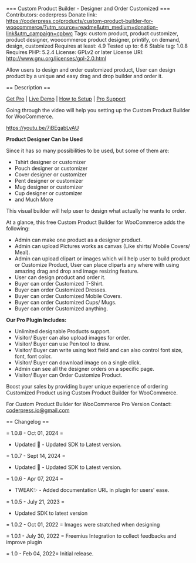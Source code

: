 === Custom Product Builder - Designer and Order Customized ===
Contributors: coderpress
Donate link: https://coderpress.co/products/custom-product-builder-for-woocommerce/?utm_source=readme&utm_medium=donation-link&utm_campaign=cpbwc
Tags: custom product, product customizer, product designer, woocommerce product designer, printify, on demand, design, customized
Requires at least: 4.9
Tested up to: 6.6
Stable tag: 1.0.8
Requires PHP: 5.2.4
License: GPLv2 or later
License URI: http://www.gnu.org/licenses/gpl-2.0.html

Allow users to design and order customized product, User can design product by a unique and easy drag and drop builder and order it.

== Description ==

[Get Pro](https://coderpress.co/products/custom-product-builder-for-woocommerce/?utm_source=readme&utm_medium=top&utm_campaign=cpbwc) | [Live Demo](https://cpbw.coderpress.co/shop/) | [How to Setup](https://coderpress.co/docs/custom-product-builder-for-woocommerce/?utm_source=readme&utm_medium=top&utm_campaign=cpbwc) | [Pro Support](https://coderpress.co/forums/forum/custom-product-builder-for-woocommerce/?utm_source=readme&utm_medium=top&utm_campaign=cpbwc)


Going through the video will help you setting up the Custom Product Builder for WooCommerce.

https://youtu.be/7iBEgabLyAU

**Product Designer Can be Used**

Since it has so many possibilities to be used, but some of them are:

* Tshirt designer or customizer
* Pouch designer or customizer
* Cover designer or customizer
* Pent designer or customizer
* Mug designer or customizer
* Cup designer or customizer
* and Much More

This visual builder will help user to design what actually he wants to order.

At a glance, this free Custom Product Builder for WooCommerce adds the following:

* Admin can make one product as a designer product.
* Admin can upload Pictures works as canvas (Like shirts/ Mobile Covers/ Meal).
* Admin can upload clipart or images which will help user to build product or Customize Product, User can place cliparts any where with using amazing drag and drop and image resizing feature.
* User can design product and order it.
* Buyer can order Customized T-Shirt.
* Buyer can order Customized Dresses.
* Buyer can order Customized Mobile Covers.
* Buyer can order Customized Cups/ Mugs.
* Buyer can order Customized anything.


**Our Pro Plugin Includes:**
* Unlimited designable Products support.
* Visitor/ Buyer can also upload images for order.
* Visitor/ Buyer can use Pen tool to draw.
* Visitor/ Buyer can write using text field and can also control font size, font, font color.
* Visitor/ Buyer can download image on a single click.
* Admin can see all the designer orders on a specific page.
* Visitor/ Buyer can Order Customize Product.

Boost your sales by providing buyer unique experience of ordering Customized Product using Custom Product Builder for WooCommerce. 

For Custom Product Builder for WooCommerce Pro Version Contact: coderpress.io@gmail.com

== Changelog ==

= 1.0.8 - Oct 01, 2024 =
* Updated 🚀 - Updated SDK to Latest version. 

= 1.0.7 - Sept 14, 2024 =
* Updated 🚀 - Updated SDK to Latest version. 

= 1.0.6 - Apr 07, 2024 =
* TWEAK✨ - Added documentation URL in plugin for users' ease.

= 1.0.5 - July 21, 2023 =
* Updated SDK to latest version 

= 1.0.2 - Oct 01, 2022 =
Images were stratched when designing

= 1.0.1 - July 30, 2022 =
Freemius Integration to collect feedbacks and improve plugin

= 1.0 - Feb 04, 2022=
Initial release.